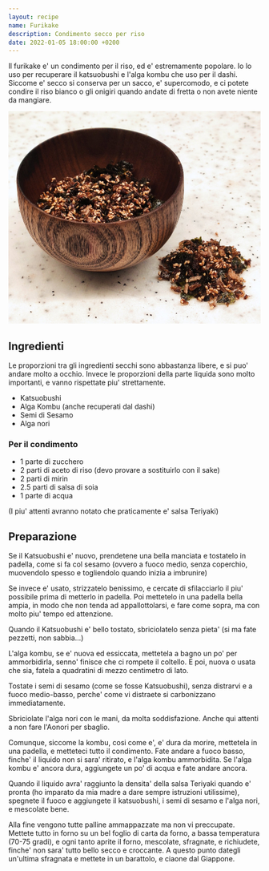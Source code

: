 ```yaml
---
layout: recipe
name: Furikake
description: Condimento secco per riso
date: 2022-01-05 18:00:00 +0200
---
```


Il furikake e' un condimento per il riso, ed e' estremamente popolare.
Io lo uso per recuperare il katsuobushi e l'alga kombu che uso per il dashi.
Siccome e' secco si conserva per un sacco, e' supercomodo, e ci potete condire il riso bianco o gli onigiri quando andate di fretta o non avete niente da mangiare.

![Furikake](/assets/images/furikake.jpg)

## Ingredienti

Le proporzioni tra gli ingredienti secchi sono abbastanza libere, e si puo' andare molto a occhio.
Invece le proporzioni della parte liquida sono molto importanti, e vanno rispettate piu' strettamente.

- Katsuobushi
- Alga Kombu (anche recuperati dal dashi)
- Semi di Sesamo
- Alga nori

### Per il condimento
- 1 parte di zucchero
- 2 parti di aceto di riso (devo provare a sostituirlo con il sake)
- 2 parti di mirin
- 2.5 parti di salsa di soia
- 1 parte di acqua

(I piu' attenti avranno notato che praticamente e' salsa Teriyaki)

## Preparazione
Se il Katsuobushi e' nuovo, prendetene una bella manciata e tostatelo in padella, come si fa col sesamo (ovvero a fuoco medio, senza coperchio, muovendolo spesso e togliendolo quando inizia a imbrunire)

Se invece e' usato, strizzatelo benissimo, e cercate di sfilacciarlo il piu' possibile prima di metterlo in padella. Poi mettetelo in una padella bella ampia, in modo che non tenda ad appallottolarsi, e fare come sopra, ma con molto piu' tempo ed attenzione.

Quando il Katsuobushi e' bello tostato, sbriciolatelo senza pieta' (si ma fate pezzetti, non sabbia...)

L'alga kombu, se e' nuova ed essiccata, mettetela a bagno un po' per ammorbidirla, senno' finisce che ci rompete il coltello. E poi, nuova o usata che sia, fatela a quadratini di mezzo centimetro di lato.

Tostate i semi di sesamo (come se fosse Katsuobushi), senza distrarvi e a fuoco medio-basso, perche' come vi distraete si carbonizzano immediatamente.

Sbriciolate l'alga nori con le mani, da molta soddisfazione. Anche qui attenti a non fare l'Aonori per sbaglio.

Comunque, siccome la kombu, cosi come e', e' dura da morire, mettetela in una padella, e metteteci tutto il condimento.
Fate andare a fuoco basso, finche' il liquido non si sara' ritirato, e l'alga kombu ammorbidita. Se l'alga kombu e' ancora dura, aggiungete un po' di acqua e fate andare ancora.

Quando il liquido avra' raggiunto la densita' della salsa Teriyaki quando e' pronta (ho imparato da mia madre a dare sempre istruzioni utilissime), spegnete il fuoco e aggiungete il katsuobushi, i semi di sesamo e l'alga nori, e mescolate bene.

Alla fine vengono tutte palline ammappazzate ma non vi preccupate. Mettete tutto in forno su un bel foglio di carta da forno, a bassa temperatura (70-75 gradi), e ogni tanto aprite il forno, mescolate, sfragnate, e richiudete, finche' non sara' tutto bello secco e croccante. A questo punto dategli un'ultima sfragnata e mettete in un barattolo, e ciaone dal Giappone.
